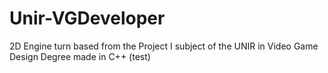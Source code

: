 # Unir-VGDeveloper
2D Engine turn based from the Project I subject of the UNIR in Video Game Design Degree made in C++ (test)
